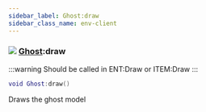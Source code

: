 ```yaml
---
sidebar_label: Ghost:draw
sidebar_class_name: env-client
---
```


### ![](/img/wiki/client.png) [Ghost](../ghost/README.md):draw

:::warning
Should be called in ENT:Draw or ITEM:Draw
:::


```lua
void Ghost:draw()
```

Draws the ghost model<br/>
